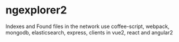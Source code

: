 # ngexplorer2
Indexes and Found files in the network use coffee-script, webpack, mongodb, elasticsearch, express, clients in vue2, react and angular2
